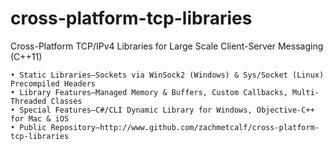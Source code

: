 cross-platform-tcp-libraries
============================

Cross-Platform TCP/IPv4 Libraries for Large Scale Client-Server Messaging (C++11)
	
	• Static Libraries—Sockets via WinSock2 (Windows) & Sys/Socket (Linux) Precompiled Headers
	• Library Features—Managed Memory & Buffers, Custom Callbacks, Multi-Threaded Classes
	• Special Features—C#/CLI Dynamic Library for Windows, Objective-C++ for Mac & iOS
	• Public Repository—http://www.github.com/zachmetcalf/cross-platform-tcp-libraries
